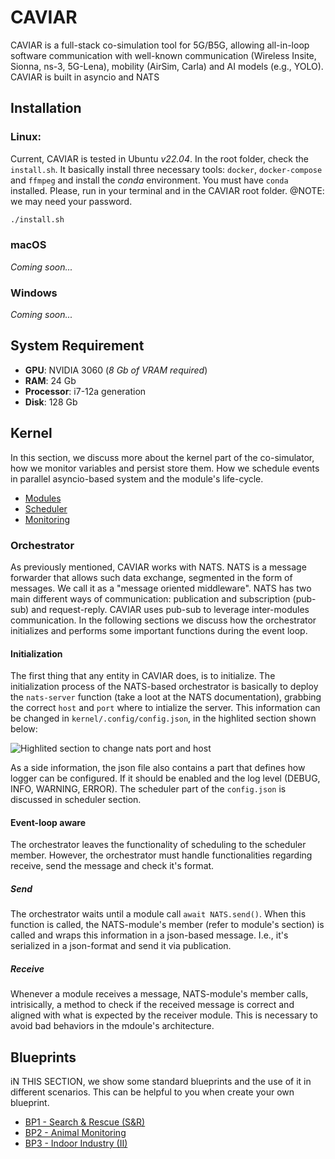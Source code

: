 # CAVIAR

CAVIAR is a full-stack co-simulation tool for 5G/B5G, allowing all-in-loop software communication with well-known communication
(Wireless Insite, Sionna, ns-3, 5G-Lena), mobility (AirSim, Carla) and AI models (e.g., YOLO). CAVIAR is built in asyncio and NATS

## Installation

### Linux:

Current, CAVIAR is tested in Ubuntu *v22.04*. In the root folder, check the ```install.sh```. It basically install three necessary tools: ```docker```, ```docker-compose``` and ```ffmpeg``` and install the *conda* environment. You must have ```conda``` installed. Please, run in your terminal and in the CAVIAR root folder. @NOTE: we may need your password.

```bash
./install.sh
```

### macOS

*Coming soon...*

### Windows

*Coming soon...*

## System Requirement

* **GPU**: NVIDIA 3060 (*8 Gb of VRAM required*)
* **RAM**: 24 Gb
* **Processor**: i7-12a generation
* **Disk**: 128 Gb 

## Kernel

In this section, we discuss more about the kernel part of the co-simulator, how we monitor variables and persist store them. How we schedule events
in parallel asyncio-based system and the module's life-cycle.

* [Modules](kernel/module.md)
* [Scheduler](kernel/scheduler.md)
* [Monitoring](kernel/monitor.md)


### Orchestrator

As previously mentioned, CAVIAR works with NATS. NATS is a message forwarder that allows such data exchange, segmented in the form of messages. We call it as a "message oriented middleware". NATS has two main different ways of communication: publication and subscription (pub-sub) and request-reply. CAVIAR uses pub-sub to leverage inter-modules communication. In the following sections we discuss how the orchestrator initializes and performs some important functions during the event loop.

#### Initialization

The first thing that any entity in CAVIAR does, is to initialize. The initialization process of the NATS-based orchestrator is basically to deploy the ```nats-server``` function (take a loot at the NATS documentation), grabbing the correct `host` and `port` where to intialize the server. This information can be changed in `kernel/.config/config.json`, in the highlited section shown below:

![Highlited section to change nats port and host](imgs/conifg_kernel.png)

As a side information, the json file also contains a part that defines how logger can be configured. If it should be enabled and the log level (DEBUG, INFO, WARNING, ERROR). The scheduler part of the `config.json` is discussed in scheduler section.

#### Event-loop aware

The orchestrator leaves the functionality of scheduling to the scheduler member. However, the orchestrator must handle functionalities regarding receive, send the message and check it's format.

##### Send

The orchestrator waits until a module call `await NATS.send()`. When this function is called, the NATS-module's member (refer to module's section) is called and wraps this information in a json-based message. I.e., it's serialized in a json-format and send it via publication.

##### Receive

Whenever a module receives a message, NATS-module's member calls, intrisically, a method to check if the received message is correct and aligned with what is expected by the receiver module. This is necessary to avoid bad behaviors in the mdoule's architecture. 

## Blueprints

iN THIS SECTION, we show some standard blueprints and the use of it in different scenarios. This can be helpful to you when create your own blueprint. 

* [BP1 - Search & Rescue (S&R)](blueprints/bp1.md)
* [BP2 - Animal Monitoring](blueprints/bp2.md)
* [BP3 - Indoor Industry (II)](blueprints/bp3.md)
